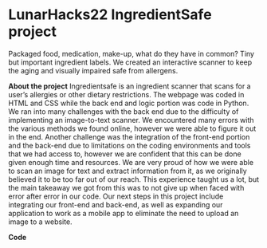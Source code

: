 # LunarHacks22 IngredientSafe project

Packaged food, medication, make-up, what do they have in common? Tiny but important ingredient labels. We created an interactive scanner to keep the aging and visually impaired safe from allergens.

**About the project**
Ingredientsafe is an ingredient scanner that scans for a user’s allergies or other dietary restrictions. The webpage was coded in HTML and CSS while the back end and logic portion was code in Python. We ran into many challenges with the back end due to the difficulty of implementing an image-to-text scanner. We encountered many errors with the various methods we found online, however we were able to figure it out in the end. Another challenge was the integration of the front-end portion and the back-end due to limitations on the coding environments and tools that we had access to, however we are confident that this can be done given enough time and resources. We are very proud of how we were able to scan an image for text and extract information from it, as we originally believed it to be too far out of our reach. This experience taught us a lot, but the main takeaway we got from this was to not give up when faced with error after error in our code. Our next steps in this project include integrating our front-end and back-end, as well as expanding our application to work as a mobile app to eliminate the need to upload an image to a website. 

**Code**
